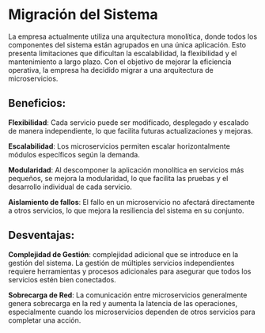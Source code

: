 # Migración del Sistema
La empresa actualmente utiliza una arquitectura monolítica, donde todos los componentes del sistema están agrupados en una única aplicación. Esto presenta 
limitaciones que dificultan la escalabilidad, la flexibilidad y el mantenimiento a largo plazo. Con el objetivo de mejorar la eficiencia operativa, la empresa 
ha decidido migrar a una arquitectura de microservicios.

## Beneficios:

**Flexibilidad**: Cada servicio puede ser modificado, desplegado y escalado de manera independiente, lo que facilita futuras 
actualizaciones y mejoras. 

**Escalabilidad**: Los microservicios permiten escalar horizontalmente módulos específicos según la demanda. 

**Modularidad**: Al descomponer la aplicación monolítica en servicios más pequeños, se mejora la modularidad, lo que facilita 
las pruebas y el desarrollo individual de cada servicio. 

**Aislamiento de fallos**: El fallo en un microservicio no afectará directamente a otros servicios, lo que mejora la resiliencia del 
sistema en su conjunto.

## Desventajas:

**Complejidad de Gestión**: complejidad adicional que se introduce en la gestión del sistema. 
La gestión de múltiples servicios independientes requiere herramientas y procesos adicionales para asegurar que todos los servicios estén bien conectados.

**Sobrecarga de Red**: La comunicación entre microservicios generalmente genera sobrecarga en la red y aumenta la latencia 
de las operaciones, especialmente cuando los microservicios dependen de otros servicios para completar una acción.
